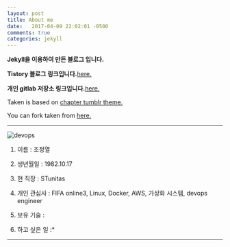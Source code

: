```yaml
---
layout: post
title: About me
date:   2017-04-09 22:02:01 -0500
comments: true
categories: jekyll
---
```


**Jekyll을 이용하여 만든 블로그 입니다.**

**Tistory 블로그 링크입니다.**[here.](http://realx1017.tistory.com)

**개인 gitlab 저장소 링크입니다.**[here.](http://175.207.12.188:7080/)

Taken is based on [chapter tumblr theme.](http://theme-chapter.tumblr.com/)

You can fork taken from [here.](https://github.com/vfalanis/taken)


---
![devops]({{http://realx1017.github.io}}/devops.png)

1. 이름 :  조정열

2. 생년월일 : 1982.10.17

3. 현 직장 : STunitas

4. 개인 관심사 : FIFA online3, Linux, Docker, AWS, 가상화 시스템, devops engineer

5. 보유 기술 :

6. 하고 싶은 일 :*


---


